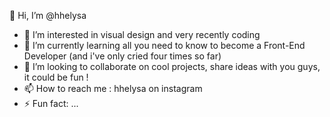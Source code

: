 👋 Hi, I’m @hhelysa
- 👀 I’m interested in visual design and very recently coding
- 🌱 I’m currently learning all you need to know to become a Front-End Developer (and i've only cried four times so far)
- 💞️ I’m looking to collaborate on cool projects, share ideas with you guys, it could be fun !
- 📫 How to reach me : hhelysa on instagram
- ⚡ Fun fact: ...

<!---
hhelysa/hhelysa is a ✨ special ✨ repository because its `README.md` (this file) appears on your GitHub profile.
You can click the Preview link to take a look at your changes.
--->
